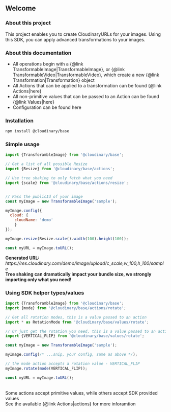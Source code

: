 ## Welcome

### About this project

This project enables you to create CloudinaryURLs for your images.
Using this SDK, you can apply advanced transformations to your images.


### About this documentation
- All operations begin with a {@link TransformableImage|TransformableImage}, or {@link TransformableVideo|TransformableVideo}, which create a new {@link Transformation|Transformation} object 
- All Actions that can be applied to a transformation can be found {@link Actions|here}
- All non-primitive values that can be passed to an Action can be found {@link Values|here}
- Configuration can be found here


### Installation
```bash
npm install @cloudinary/base 
```

### Simple usage
```javascript
import {TransforambleImage} from '@cloudinary/base';

// Get a list of all possible Resize 
import {Resize} from '@cloudinary/base/actions';

// Use tree shaking to only fetch what you need
import {scale} from '@cloudinary/base/actions/resize';


// Pass the publicId of your image
const myImage = new TransforambleImage('sample');

myImage.config({
  cloud: {
    cloudName: 'demo'
    }
});

myImage.resize(Resize.scale().width(100).height(100));

const myURL = myImage.toURL();
```
<div class="alert alert-success" role="alert">
    <b>Generated URL:</b> <i>https://res.cloudinary.com/demo/image/upload/c_scale,w_100,h_100/sample</i> 
</div>

<div class="alert alert-info" role="alert">
<b>Tree shaking can dramatically impact your bundle size, we strongly importing only what you need!</b>
</div>

### Using SDK helper types/values
```javascript
import {TransforambleImage} from '@cloudinary/base';
import {mode} from '@cloudinary/base/actions/rotate';

// Get all rotation modes, this is a value passed to an action
import * as RotationMode from '@cloudinary/base/values/rotate';

// Or just get the rotation you need, this is a value passed to an action
import {VERTICAL_FLIP} from '@cloudinary/base/values/rotate';

const myImage = new TransforambleImage('sample');

myImage.config(/* ...snip, your config, same as above */);

// the mode action accepts a rotation value - VERTICAL_FLIP
myImage.rotate(mode(VERTICAL_FLIP));

const myURL = myImage.toURL();
```

<br/>
<div class="alert alert-info" role="alert">
Some actions accept primitive values, while others accept SDK provided values<br/>
See the available {@link Actions|actions} for more inforamtion
</div>

